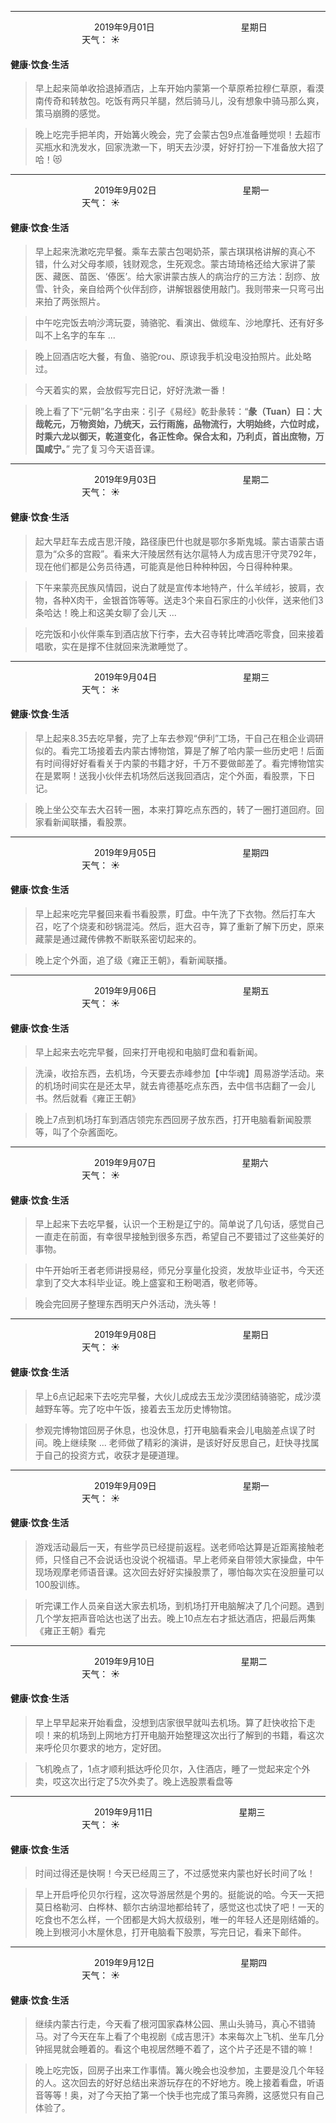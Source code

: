 ***
&nbsp;&nbsp;&nbsp;&nbsp;&nbsp;&nbsp;&nbsp;&nbsp;&nbsp;&nbsp;&nbsp;&nbsp;&nbsp;&nbsp;&nbsp;&nbsp;&nbsp;&nbsp;
&nbsp;&nbsp;&nbsp;&nbsp;&nbsp;&nbsp;&nbsp;&nbsp;&nbsp;&nbsp;&nbsp;&nbsp;&nbsp;&nbsp;           2019年9月01日
&nbsp;&nbsp;&nbsp;&nbsp;&nbsp;&nbsp;&nbsp;&nbsp;&nbsp;&nbsp;&nbsp;&nbsp;&nbsp;&nbsp;&nbsp;&nbsp;&nbsp;&nbsp;
&nbsp;&nbsp;&nbsp;&nbsp;&nbsp;&nbsp;&nbsp;&nbsp;&nbsp;&nbsp;&nbsp;&nbsp;&nbsp;&nbsp;                星期日
&nbsp;&nbsp;&nbsp;&nbsp;&nbsp;&nbsp;&nbsp;&nbsp;&nbsp;&nbsp;&nbsp;&nbsp;&nbsp;&nbsp;&nbsp;&nbsp;&nbsp;&nbsp;
&nbsp;&nbsp;&nbsp;&nbsp;&nbsp;&nbsp;&nbsp;&nbsp;&nbsp;&nbsp;&nbsp;&nbsp;&nbsp;&nbsp;&nbsp;&nbsp;&nbsp;&nbsp;
&nbsp;&nbsp;&nbsp;&nbsp;&nbsp;&nbsp;&nbsp;&nbsp;&nbsp;                                       天气： :sunny:


#### 健康·饮食·生活
>早上起来简单收拾退掉酒店，上车开始内蒙第一个草原希拉穆仁草原，看漠南传奇和转敖包。吃饭有两只羊腿，然后骑马儿，没有想象中骑马那么爽，策马崩腾的感觉。

>晚上吃完手把羊肉，开始篝火晚会，完了会蒙古包9点准备睡觉呗！去超市买瓶水和洗发水，回家洗漱一下，明天去沙漠，好好打扮一下准备放大招了哈！:heart_eyes_cat:


***
&nbsp;&nbsp;&nbsp;&nbsp;&nbsp;&nbsp;&nbsp;&nbsp;&nbsp;&nbsp;&nbsp;&nbsp;&nbsp;&nbsp;&nbsp;&nbsp;&nbsp;&nbsp;
&nbsp;&nbsp;&nbsp;&nbsp;&nbsp;&nbsp;&nbsp;&nbsp;&nbsp;&nbsp;&nbsp;&nbsp;&nbsp;&nbsp;           2019年9月02日
&nbsp;&nbsp;&nbsp;&nbsp;&nbsp;&nbsp;&nbsp;&nbsp;&nbsp;&nbsp;&nbsp;&nbsp;&nbsp;&nbsp;&nbsp;&nbsp;&nbsp;&nbsp;
&nbsp;&nbsp;&nbsp;&nbsp;&nbsp;&nbsp;&nbsp;&nbsp;&nbsp;&nbsp;&nbsp;&nbsp;&nbsp;&nbsp;                星期一
&nbsp;&nbsp;&nbsp;&nbsp;&nbsp;&nbsp;&nbsp;&nbsp;&nbsp;&nbsp;&nbsp;&nbsp;&nbsp;&nbsp;&nbsp;&nbsp;&nbsp;&nbsp;
&nbsp;&nbsp;&nbsp;&nbsp;&nbsp;&nbsp;&nbsp;&nbsp;&nbsp;&nbsp;&nbsp;&nbsp;&nbsp;&nbsp;&nbsp;&nbsp;&nbsp;&nbsp;
&nbsp;&nbsp;&nbsp;&nbsp;&nbsp;&nbsp;&nbsp;&nbsp;&nbsp;                                       天气： :sunny:


#### 健康·饮食·生活
>早上起来洗漱吃完早餐。乘车去蒙古包喝奶茶，蒙古琪琪格讲解的真心不错，什么对父母孝顺，钱财观念，生死观念。蒙古琦琦格还给大家讲了蒙医、藏医、苗医、‘傣医’。给大家讲蒙古族人的病治疗的三方法：刮痧、放雪、针灸，亲自给两个伙伴刮痧，讲解银器使用敲门。我则带来一只弯弓出来拍了两张照片。

>中午吃完饭去响沙湾玩耍，骑骆驼、看演出、做缆车、沙地摩托、还有好多叫不上名字的车车 ...

>晚上回酒店吃大餐，有鱼、骆驼rou、原谅我手机没电没拍照片。此处略过。

>今天着实的累，会放假写完日记，好好洗漱一番！

>晚上看了下“元朝”名字由来：引子《易经》乾卦彖转：“**彖（Tuan）曰：大哉乾元，万物资始，乃统天，云行雨施，品物流行，大明始终，六位时成，时乘六龙以御天，乾道变化，各正性命。保合太和，乃利贞，首出庶物，万国咸宁。**”  完了复习今天语音课。


***
&nbsp;&nbsp;&nbsp;&nbsp;&nbsp;&nbsp;&nbsp;&nbsp;&nbsp;&nbsp;&nbsp;&nbsp;&nbsp;&nbsp;&nbsp;&nbsp;&nbsp;&nbsp;
&nbsp;&nbsp;&nbsp;&nbsp;&nbsp;&nbsp;&nbsp;&nbsp;&nbsp;&nbsp;&nbsp;&nbsp;&nbsp;&nbsp;           2019年9月03日
&nbsp;&nbsp;&nbsp;&nbsp;&nbsp;&nbsp;&nbsp;&nbsp;&nbsp;&nbsp;&nbsp;&nbsp;&nbsp;&nbsp;&nbsp;&nbsp;&nbsp;&nbsp;
&nbsp;&nbsp;&nbsp;&nbsp;&nbsp;&nbsp;&nbsp;&nbsp;&nbsp;&nbsp;&nbsp;&nbsp;&nbsp;&nbsp;                星期二
&nbsp;&nbsp;&nbsp;&nbsp;&nbsp;&nbsp;&nbsp;&nbsp;&nbsp;&nbsp;&nbsp;&nbsp;&nbsp;&nbsp;&nbsp;&nbsp;&nbsp;&nbsp;
&nbsp;&nbsp;&nbsp;&nbsp;&nbsp;&nbsp;&nbsp;&nbsp;&nbsp;&nbsp;&nbsp;&nbsp;&nbsp;&nbsp;&nbsp;&nbsp;&nbsp;&nbsp;
&nbsp;&nbsp;&nbsp;&nbsp;&nbsp;&nbsp;&nbsp;&nbsp;&nbsp;                                       天气： :sunny:


#### 健康·饮食·生活
>起大早赶车去成吉思汗陵，路径康巴什也就是鄂尔多斯鬼城。蒙古语蒙古语意为“众多的宫殿”。看来大汗陵居然有达尔扈特人为成吉思汗守灵792年，现在他们都是公务员待遇，可能真是他日种种种因，今日得种种果。

>下午来蒙亮民族风情园，说白了就是宣传本地特产，什么羊绒衫，披肩，衣物，各种X肉干，金银首饰等等。送走3个来自石家庄的小伙伴，送来他们3条哈达！晚上和这美女聊了会儿天 ...


>吃完饭和小伙伴乘车到酒店放下行李，去大召寺转比啤酒吃零食，回来接着唱歌，实在是撑不住就回来洗漱睡觉了。

***
&nbsp;&nbsp;&nbsp;&nbsp;&nbsp;&nbsp;&nbsp;&nbsp;&nbsp;&nbsp;&nbsp;&nbsp;&nbsp;&nbsp;&nbsp;&nbsp;&nbsp;&nbsp;
&nbsp;&nbsp;&nbsp;&nbsp;&nbsp;&nbsp;&nbsp;&nbsp;&nbsp;&nbsp;&nbsp;&nbsp;&nbsp;&nbsp;           2019年9月04日
&nbsp;&nbsp;&nbsp;&nbsp;&nbsp;&nbsp;&nbsp;&nbsp;&nbsp;&nbsp;&nbsp;&nbsp;&nbsp;&nbsp;&nbsp;&nbsp;&nbsp;&nbsp;
&nbsp;&nbsp;&nbsp;&nbsp;&nbsp;&nbsp;&nbsp;&nbsp;&nbsp;&nbsp;&nbsp;&nbsp;&nbsp;&nbsp;                星期三
&nbsp;&nbsp;&nbsp;&nbsp;&nbsp;&nbsp;&nbsp;&nbsp;&nbsp;&nbsp;&nbsp;&nbsp;&nbsp;&nbsp;&nbsp;&nbsp;&nbsp;&nbsp;
&nbsp;&nbsp;&nbsp;&nbsp;&nbsp;&nbsp;&nbsp;&nbsp;&nbsp;&nbsp;&nbsp;&nbsp;&nbsp;&nbsp;&nbsp;&nbsp;&nbsp;&nbsp;
&nbsp;&nbsp;&nbsp;&nbsp;&nbsp;&nbsp;&nbsp;&nbsp;&nbsp;                                       天气： :sunny:


#### 健康·饮食·生活
>早上起来8.35去吃早餐，完了上车去参观“伊利”工场，干自己在租企业调研似的。看完工场接着去内蒙古博物馆，算是了解了哈内蒙一些历史吧！后面有时间得好好看看关于内蒙的书籍才好，千万不要做邮差了。看完博物馆实在是累啊！送我小伙伴去机场然后送我回酒店，定个外面，看股票，下日记。

>晚上坐公交车去大召转一圈，本来打算吃点东西的，转了一圈打道回府。回家看新闻联播，看股票。


***
&nbsp;&nbsp;&nbsp;&nbsp;&nbsp;&nbsp;&nbsp;&nbsp;&nbsp;&nbsp;&nbsp;&nbsp;&nbsp;&nbsp;&nbsp;&nbsp;&nbsp;&nbsp;
&nbsp;&nbsp;&nbsp;&nbsp;&nbsp;&nbsp;&nbsp;&nbsp;&nbsp;&nbsp;&nbsp;&nbsp;&nbsp;&nbsp;           2019年9月05日
&nbsp;&nbsp;&nbsp;&nbsp;&nbsp;&nbsp;&nbsp;&nbsp;&nbsp;&nbsp;&nbsp;&nbsp;&nbsp;&nbsp;&nbsp;&nbsp;&nbsp;&nbsp;
&nbsp;&nbsp;&nbsp;&nbsp;&nbsp;&nbsp;&nbsp;&nbsp;&nbsp;&nbsp;&nbsp;&nbsp;&nbsp;&nbsp;                星期四
&nbsp;&nbsp;&nbsp;&nbsp;&nbsp;&nbsp;&nbsp;&nbsp;&nbsp;&nbsp;&nbsp;&nbsp;&nbsp;&nbsp;&nbsp;&nbsp;&nbsp;&nbsp;
&nbsp;&nbsp;&nbsp;&nbsp;&nbsp;&nbsp;&nbsp;&nbsp;&nbsp;&nbsp;&nbsp;&nbsp;&nbsp;&nbsp;&nbsp;&nbsp;&nbsp;&nbsp;
&nbsp;&nbsp;&nbsp;&nbsp;&nbsp;&nbsp;&nbsp;&nbsp;&nbsp;                                       天气： :sunny:


#### 健康·饮食·生活
>早上起来吃完早餐回来看书看股票，盯盘。中午洗了下衣物。然后打车大召，吃了个烧麦和砂锅混沌。然后，逛大召寺，算了重新了解下历史，原来藏蒙是通过藏传佛教不断联系密切起来的。

>晚上定个外面，追了级《雍正王朝》，看新闻联播。


***
&nbsp;&nbsp;&nbsp;&nbsp;&nbsp;&nbsp;&nbsp;&nbsp;&nbsp;&nbsp;&nbsp;&nbsp;&nbsp;&nbsp;&nbsp;&nbsp;&nbsp;&nbsp;
&nbsp;&nbsp;&nbsp;&nbsp;&nbsp;&nbsp;&nbsp;&nbsp;&nbsp;&nbsp;&nbsp;&nbsp;&nbsp;&nbsp;           2019年9月06日
&nbsp;&nbsp;&nbsp;&nbsp;&nbsp;&nbsp;&nbsp;&nbsp;&nbsp;&nbsp;&nbsp;&nbsp;&nbsp;&nbsp;&nbsp;&nbsp;&nbsp;&nbsp;
&nbsp;&nbsp;&nbsp;&nbsp;&nbsp;&nbsp;&nbsp;&nbsp;&nbsp;&nbsp;&nbsp;&nbsp;&nbsp;&nbsp;                星期五
&nbsp;&nbsp;&nbsp;&nbsp;&nbsp;&nbsp;&nbsp;&nbsp;&nbsp;&nbsp;&nbsp;&nbsp;&nbsp;&nbsp;&nbsp;&nbsp;&nbsp;&nbsp;
&nbsp;&nbsp;&nbsp;&nbsp;&nbsp;&nbsp;&nbsp;&nbsp;&nbsp;&nbsp;&nbsp;&nbsp;&nbsp;&nbsp;&nbsp;&nbsp;&nbsp;&nbsp;
&nbsp;&nbsp;&nbsp;&nbsp;&nbsp;&nbsp;&nbsp;&nbsp;&nbsp;                                       天气： :sunny:


#### 健康·饮食·生活
>早上起来去吃完早餐，回来打开电视和电脑盯盘和看新闻。

>洗澡，收拾东西，去机场，今天要去赤峰参加【中华魂】周易游学活动。来的机场时间实在是还太早，就去肯德基吃点东西，去中信书店翻了一会儿书。然后就看《雍正王朝》

>晚上7点到机场打车到酒店领完东西回房子放东西，打开电脑看新闻股票等，叫了个杂酱面吃。



***
&nbsp;&nbsp;&nbsp;&nbsp;&nbsp;&nbsp;&nbsp;&nbsp;&nbsp;&nbsp;&nbsp;&nbsp;&nbsp;&nbsp;&nbsp;&nbsp;&nbsp;&nbsp;
&nbsp;&nbsp;&nbsp;&nbsp;&nbsp;&nbsp;&nbsp;&nbsp;&nbsp;&nbsp;&nbsp;&nbsp;&nbsp;&nbsp;           2019年9月07日
&nbsp;&nbsp;&nbsp;&nbsp;&nbsp;&nbsp;&nbsp;&nbsp;&nbsp;&nbsp;&nbsp;&nbsp;&nbsp;&nbsp;&nbsp;&nbsp;&nbsp;&nbsp;
&nbsp;&nbsp;&nbsp;&nbsp;&nbsp;&nbsp;&nbsp;&nbsp;&nbsp;&nbsp;&nbsp;&nbsp;&nbsp;&nbsp;                星期六
&nbsp;&nbsp;&nbsp;&nbsp;&nbsp;&nbsp;&nbsp;&nbsp;&nbsp;&nbsp;&nbsp;&nbsp;&nbsp;&nbsp;&nbsp;&nbsp;&nbsp;&nbsp;
&nbsp;&nbsp;&nbsp;&nbsp;&nbsp;&nbsp;&nbsp;&nbsp;&nbsp;&nbsp;&nbsp;&nbsp;&nbsp;&nbsp;&nbsp;&nbsp;&nbsp;&nbsp;
&nbsp;&nbsp;&nbsp;&nbsp;&nbsp;&nbsp;&nbsp;&nbsp;&nbsp;                                       天气： :sunny:


#### 健康·饮食·生活
>早上起来下去吃早餐，认识一个王粉是辽宁的。简单说了几句话，感觉自己一直走在前面，有幸很早接触到很多东西，希望自己不要错过了这些美好的事物。

>中午开始听王者老师讲授易经，师兄分享量化投资，发放毕业证书，今天还拿到了交大本科毕业证。晚上盛宴和王粉喝酒，敬老师等。

>晚会完回房子整理东西明天户外活动，洗头等！



***
&nbsp;&nbsp;&nbsp;&nbsp;&nbsp;&nbsp;&nbsp;&nbsp;&nbsp;&nbsp;&nbsp;&nbsp;&nbsp;&nbsp;&nbsp;&nbsp;&nbsp;&nbsp;
&nbsp;&nbsp;&nbsp;&nbsp;&nbsp;&nbsp;&nbsp;&nbsp;&nbsp;&nbsp;&nbsp;&nbsp;&nbsp;&nbsp;           2019年9月08日
&nbsp;&nbsp;&nbsp;&nbsp;&nbsp;&nbsp;&nbsp;&nbsp;&nbsp;&nbsp;&nbsp;&nbsp;&nbsp;&nbsp;&nbsp;&nbsp;&nbsp;&nbsp;
&nbsp;&nbsp;&nbsp;&nbsp;&nbsp;&nbsp;&nbsp;&nbsp;&nbsp;&nbsp;&nbsp;&nbsp;&nbsp;&nbsp;                星期日
&nbsp;&nbsp;&nbsp;&nbsp;&nbsp;&nbsp;&nbsp;&nbsp;&nbsp;&nbsp;&nbsp;&nbsp;&nbsp;&nbsp;&nbsp;&nbsp;&nbsp;&nbsp;
&nbsp;&nbsp;&nbsp;&nbsp;&nbsp;&nbsp;&nbsp;&nbsp;&nbsp;&nbsp;&nbsp;&nbsp;&nbsp;&nbsp;&nbsp;&nbsp;&nbsp;&nbsp;
&nbsp;&nbsp;&nbsp;&nbsp;&nbsp;&nbsp;&nbsp;&nbsp;&nbsp;                                       天气： :sunny:


#### 健康·饮食·生活
>早上6点记起来下去吃完早餐，大伙儿成成去玉龙沙漠团结骑骆驼，成沙漠越野车等。完了吃中午饭，接着去玉龙历史博物馆。

>参观完博物馆回房子休息，也没休息，打开电脑看来会儿电脑差点误了时间。晚上继续聚 ... 老师做了精彩的演讲，是该好好反思自己，赶快寻找属于自己的投资方式，收获才是硬道理。


***
&nbsp;&nbsp;&nbsp;&nbsp;&nbsp;&nbsp;&nbsp;&nbsp;&nbsp;&nbsp;&nbsp;&nbsp;&nbsp;&nbsp;&nbsp;&nbsp;&nbsp;&nbsp;
&nbsp;&nbsp;&nbsp;&nbsp;&nbsp;&nbsp;&nbsp;&nbsp;&nbsp;&nbsp;&nbsp;&nbsp;&nbsp;&nbsp;           2019年9月09日
&nbsp;&nbsp;&nbsp;&nbsp;&nbsp;&nbsp;&nbsp;&nbsp;&nbsp;&nbsp;&nbsp;&nbsp;&nbsp;&nbsp;&nbsp;&nbsp;&nbsp;&nbsp;
&nbsp;&nbsp;&nbsp;&nbsp;&nbsp;&nbsp;&nbsp;&nbsp;&nbsp;&nbsp;&nbsp;&nbsp;&nbsp;&nbsp;                星期一
&nbsp;&nbsp;&nbsp;&nbsp;&nbsp;&nbsp;&nbsp;&nbsp;&nbsp;&nbsp;&nbsp;&nbsp;&nbsp;&nbsp;&nbsp;&nbsp;&nbsp;&nbsp;
&nbsp;&nbsp;&nbsp;&nbsp;&nbsp;&nbsp;&nbsp;&nbsp;&nbsp;&nbsp;&nbsp;&nbsp;&nbsp;&nbsp;&nbsp;&nbsp;&nbsp;&nbsp;
&nbsp;&nbsp;&nbsp;&nbsp;&nbsp;&nbsp;&nbsp;&nbsp;&nbsp;                                       天气： :sunny:


#### 健康·饮食·生活
>游戏活动最后一天，有些学员已经提前返程。送老师哈达算是近距离接触老师，只怪自己不会说话也没说个祝福语。早上老师亲自带领大家操盘，中午现场观摩老师语音课。这次回去好好实操股票了，哪怕每次实在没胆量可以100股训练。

>听完课工作人员亲自送大家去机场，到机场打开电脑解决了几个问题。遇到几个学友把声音哈达也送了出去。晚上10点左右才抵达酒店，把最后两集《雍正王朝》看完



***
&nbsp;&nbsp;&nbsp;&nbsp;&nbsp;&nbsp;&nbsp;&nbsp;&nbsp;&nbsp;&nbsp;&nbsp;&nbsp;&nbsp;&nbsp;&nbsp;&nbsp;&nbsp;
&nbsp;&nbsp;&nbsp;&nbsp;&nbsp;&nbsp;&nbsp;&nbsp;&nbsp;&nbsp;&nbsp;&nbsp;&nbsp;&nbsp;           2019年9月10日
&nbsp;&nbsp;&nbsp;&nbsp;&nbsp;&nbsp;&nbsp;&nbsp;&nbsp;&nbsp;&nbsp;&nbsp;&nbsp;&nbsp;&nbsp;&nbsp;&nbsp;&nbsp;
&nbsp;&nbsp;&nbsp;&nbsp;&nbsp;&nbsp;&nbsp;&nbsp;&nbsp;&nbsp;&nbsp;&nbsp;&nbsp;&nbsp;                星期二
&nbsp;&nbsp;&nbsp;&nbsp;&nbsp;&nbsp;&nbsp;&nbsp;&nbsp;&nbsp;&nbsp;&nbsp;&nbsp;&nbsp;&nbsp;&nbsp;&nbsp;&nbsp;
&nbsp;&nbsp;&nbsp;&nbsp;&nbsp;&nbsp;&nbsp;&nbsp;&nbsp;&nbsp;&nbsp;&nbsp;&nbsp;&nbsp;&nbsp;&nbsp;&nbsp;&nbsp;
&nbsp;&nbsp;&nbsp;&nbsp;&nbsp;&nbsp;&nbsp;&nbsp;&nbsp;                                       天气： :sunny:


#### 健康·饮食·生活
>早上早早起来开始看盘，没想到店家很早就叫去机场。算了赶快收拾下走呗！来的机场到上网地方打开电脑开始整理这次出行了解到的书籍，看这次来呼伦贝尔要求的地方，定好团。

>飞机晚点了，1点才顺利抵达呼伦贝尔，入住酒店，睡了一觉起来定个外卖，哎这次出行定了5次外卖了。晚上选股票看盘等



***
&nbsp;&nbsp;&nbsp;&nbsp;&nbsp;&nbsp;&nbsp;&nbsp;&nbsp;&nbsp;&nbsp;&nbsp;&nbsp;&nbsp;&nbsp;&nbsp;&nbsp;&nbsp;
&nbsp;&nbsp;&nbsp;&nbsp;&nbsp;&nbsp;&nbsp;&nbsp;&nbsp;&nbsp;&nbsp;&nbsp;&nbsp;&nbsp;           2019年9月11日
&nbsp;&nbsp;&nbsp;&nbsp;&nbsp;&nbsp;&nbsp;&nbsp;&nbsp;&nbsp;&nbsp;&nbsp;&nbsp;&nbsp;&nbsp;&nbsp;&nbsp;&nbsp;
&nbsp;&nbsp;&nbsp;&nbsp;&nbsp;&nbsp;&nbsp;&nbsp;&nbsp;&nbsp;&nbsp;&nbsp;&nbsp;&nbsp;                星期三
&nbsp;&nbsp;&nbsp;&nbsp;&nbsp;&nbsp;&nbsp;&nbsp;&nbsp;&nbsp;&nbsp;&nbsp;&nbsp;&nbsp;&nbsp;&nbsp;&nbsp;&nbsp;
&nbsp;&nbsp;&nbsp;&nbsp;&nbsp;&nbsp;&nbsp;&nbsp;&nbsp;&nbsp;&nbsp;&nbsp;&nbsp;&nbsp;&nbsp;&nbsp;&nbsp;&nbsp;
&nbsp;&nbsp;&nbsp;&nbsp;&nbsp;&nbsp;&nbsp;&nbsp;&nbsp;                                       天气： :sunny:


#### 健康·饮食·生活
>时间过得还是快啊！今天已经周三了，不过感觉来内蒙也好长时间了吆！

>早上开启呼伦贝尔行程，这次导游居然是个男的。挺能说的哈。今天一天把莫日格勒河、白桦林、额尔古纳湿地都给转了，感觉这也忒快了吧！一天的吃食也不怎么样，一个团都是大妈大叔级别，唯一的年轻人还是刚结婚的。晚上到根河小木屋休息，打开电脑看下股票，写完日记，看来下邮件。

***
&nbsp;&nbsp;&nbsp;&nbsp;&nbsp;&nbsp;&nbsp;&nbsp;&nbsp;&nbsp;&nbsp;&nbsp;&nbsp;&nbsp;&nbsp;&nbsp;&nbsp;&nbsp;
&nbsp;&nbsp;&nbsp;&nbsp;&nbsp;&nbsp;&nbsp;&nbsp;&nbsp;&nbsp;&nbsp;&nbsp;&nbsp;&nbsp;           2019年9月12日
&nbsp;&nbsp;&nbsp;&nbsp;&nbsp;&nbsp;&nbsp;&nbsp;&nbsp;&nbsp;&nbsp;&nbsp;&nbsp;&nbsp;&nbsp;&nbsp;&nbsp;&nbsp;
&nbsp;&nbsp;&nbsp;&nbsp;&nbsp;&nbsp;&nbsp;&nbsp;&nbsp;&nbsp;&nbsp;&nbsp;&nbsp;&nbsp;                星期四
&nbsp;&nbsp;&nbsp;&nbsp;&nbsp;&nbsp;&nbsp;&nbsp;&nbsp;&nbsp;&nbsp;&nbsp;&nbsp;&nbsp;&nbsp;&nbsp;&nbsp;&nbsp;
&nbsp;&nbsp;&nbsp;&nbsp;&nbsp;&nbsp;&nbsp;&nbsp;&nbsp;&nbsp;&nbsp;&nbsp;&nbsp;&nbsp;&nbsp;&nbsp;&nbsp;&nbsp;
&nbsp;&nbsp;&nbsp;&nbsp;&nbsp;&nbsp;&nbsp;&nbsp;&nbsp;                                       天气： :sunny:


#### 健康·饮食·生活
>继续内蒙古行走，今天看了根河国家森林公园、黑山头骑马，真心不错骑马。对了今天在车上看了个电视剧《成吉思汗》本来每次上飞机、坐车几分钟摇晃就会睡着的。看这个电视居然睡不着了，这个片子还是不错的嘛！

>晚上吃完饭，回房子出来工作事情。篝火晚会也没参加，主要是没几个年轻的人。这次回去的好好总结出来游玩存在的不好地方。晚上接着看盘，听语音等等！奥，对了今天拍了第一个快手也完成了策马奔腾，这感觉只有自己体验了。
